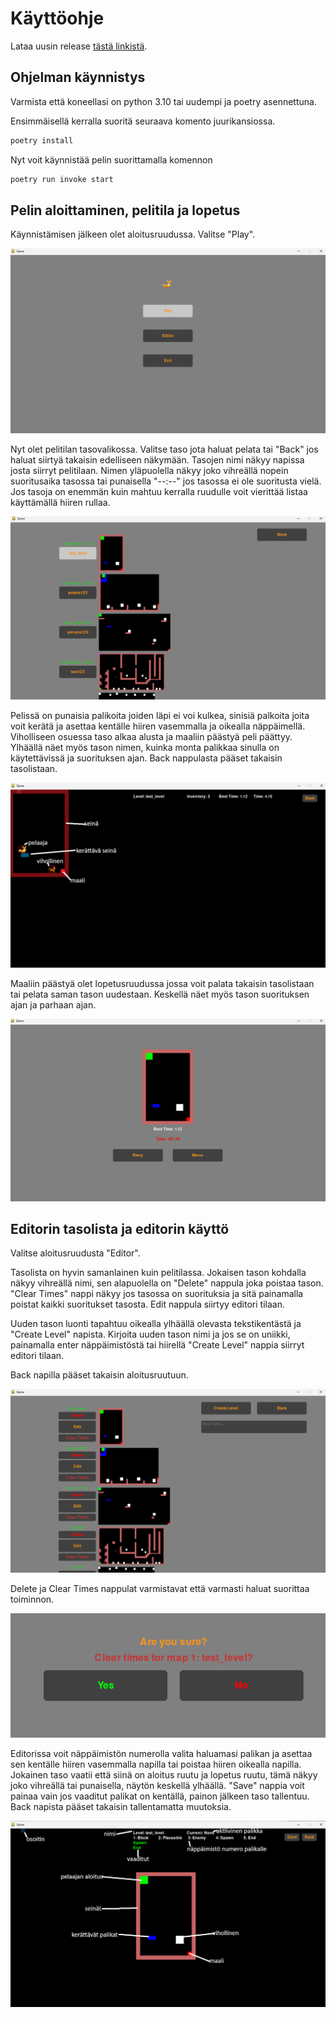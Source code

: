 # Käyttöohje

Lataa uusin release [tästä linkistä](https://github.com/Zediyo/ot-harjoitustyo/releases).

## Ohjelman käynnistys

Varmista että koneellasi on python 3.10 tai uudempi ja poetry asennettuna.

Ensimmäisellä kerralla suoritä seuraava komento juurikansiossa.

```bash
poetry install
```

Nyt voit käynnistää pelin suorittamalla komennon

```bash
poetry run invoke start
```
## Pelin aloittaminen, pelitila ja lopetus

Käynnistämisen jälkeen olet aloitusruudussa. Valitse "Play".

![peli1](./kuvat/peli1.png)

Nyt olet pelitilan tasovalikossa. Valitse taso jota haluat pelata tai "Back" jos haluat siirtyä takaisin edelliseen näkymään.
Tasojen nimi näkyy napissa josta siirryt pelitilaan. Nimen yläpuolella näkyy joko vihreällä nopein suoritusaika tasossa tai punaisella "--:--" jos tasossa ei ole suoritusta vielä. Jos tasoja on enemmän kuin mahtuu kerralla ruudulle voit vierittää listaa käyttämällä hiiren rullaa.

![peli2](./kuvat/peli2.png)

Pelissä on punaisia palikoita joiden läpi ei voi kulkea, sinisiä palkoita joita voit kerätä ja asettaa kentälle hiiren vasemmalla ja oikealla näppäimellä.
Viholliseen osuessa taso alkaa alusta ja maaliin päästyä peli päättyy.
Ylhäällä näet myös tason nimen, kuinka monta palikkaa sinulla on käytettävissä ja suorituksen ajan.
Back nappulasta pääset takaisin tasolistaan.

![peli3](./kuvat/peli3.png)

Maaliin päästyä olet lopetusruudussa jossa voit palata takaisin tasolistaan tai pelata saman tason uudestaan.
Keskellä näet myös tason suorituksen ajan ja parhaan ajan.

![peli4](./kuvat/peli4.png)


## Editorin tasolista ja editorin käyttö

Valitse aloitusruudusta "Editor".

Tasolista on hyvin samanlainen kuin pelitilassa. Jokaisen tason kohdalla näkyy vihreällä nimi, sen alapuolella on "Delete" nappula joka poistaa tason. "Clear Times" nappi näkyy jos tasossa on suorituksia ja sitä painamalla poistat kaikki suoritukset tasosta. Edit nappula siirtyy editori tilaan.

Uuden tason luonti tapahtuu oikealla ylhäällä olevasta tekstikentästä ja "Create Level" napista. Kirjoita uuden tason nimi ja jos se on uniikki, painamalla enter näppäimistöstä tai hiirellä "Create Level" nappia siirryt editori tilaan.

Back napilla pääset takaisin aloitusruutuun.

![editor1](./kuvat/editori1.png)

Delete ja Clear Times nappulat varmistavat että varmasti haluat suorittaa toiminnon.

![confirm1](./kuvat/confirm1.png)

Editorissa voit näppäimistön numerolla valita haluamasi palikan ja asettaa sen kentälle hiiren vasemmalla napilla tai poistaa hiiren oikealla napilla. Jokainen taso vaatii että siinä on aloitus ruutu ja lopetus ruutu, tämä näkyy joko vihreällä tai punaisella, näytön keskellä ylhäällä. "Save" nappia voit painaa vain jos vaaditut palikat on kentällä, painon jälkeen taso tallentuu. Back napista pääset takaisin tallentamatta muutoksia.

![editor2](./kuvat/editori2.png)
